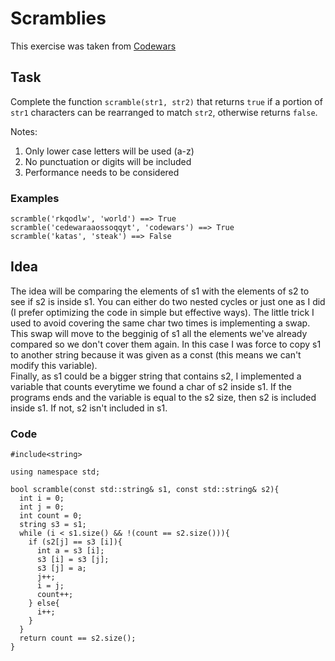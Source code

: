 # Scramblies

This exercise was taken from [Codewars](https://www.codewars.com/kata/55c04b4cc56a697bb0000048)

## Task
Complete the function `scramble(str1, str2)` that returns `true` if a portion of `str1` characters can be rearranged to match `str2`, otherwise returns `false`.

Notes:

1. Only lower case letters will be used (a-z)
2. No punctuation or digits will be included
3. Performance needs to be considered


### Examples
```
scramble('rkqodlw', 'world') ==> True
scramble('cedewaraaossoqqyt', 'codewars') ==> True
scramble('katas', 'steak') ==> False
```
## Idea

The idea will be comparing the elements of s1 with the elements of s2 to see if s2 is inside s1. You can either do two nested cycles or just one as I did (I prefer optimizing the code in simple but effective ways). The little trick I used to avoid covering the same char two times is implementing a swap.\
This swap will move to the begginig of s1 all the elements we've already compared so we don't cover them again. In this case I was force to copy s1 to another string because it was given as a const (this means we can't modify this variable).\
Finally, as s1 could be a bigger string that contains s2, I implemented a variable that counts everytime we found a char of s2 inside s1. If the programs ends and the variable is equal to the s2 size, then s2 is included inside s1. If not, s2 isn't included in s1.


### Code
```
#include<string>

using namespace std;

bool scramble(const std::string& s1, const std::string& s2){
  int i = 0;
  int j = 0;
  int count = 0;
  string s3 = s1;
  while (i < s1.size() && !(count == s2.size())){
    if (s2[j] == s3 [i]){
      int a = s3 [i];
      s3 [i] = s3 [j];
      s3 [j] = a;
      j++;
      i = j;
      count++;
    } else{
      i++;
    }
  }
  return count == s2.size();
}
```
